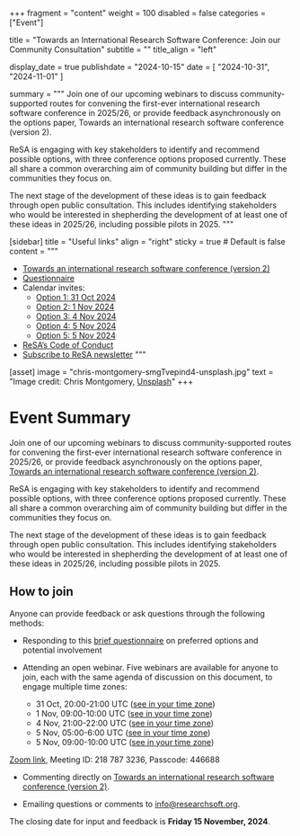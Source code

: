+++
fragment = "content"
weight = 100
disabled = false
categories = ["Event"]

title = "Towards an International Research Software Conference: Join our Community Consultation"
subtitle = ""
title_align = "left"

display_date = true
publishdate = "2024-10-15"
date = [
  "2024-10-31",
  "2024-11-01"
]

summary = """
Join one of our upcoming webinars to discuss community-supported routes for convening the first-ever international research software conference in 2025/26, or provide feedback asynchronously on the options paper, Towards an international research software conference (version 2). 

ReSA is engaging with key stakeholders to identify and recommend possible options, with three conference options proposed currently. These all share a common overarching aim of community building but differ in the communities they focus on. 

The next stage of the development of these ideas is to gain feedback through open public consultation. This includes identifying stakeholders who would be interested in shepherding the development of at least one of these ideas in 2025/26, including possible pilots in 2025.
"""


[sidebar]
  title = "Useful links"
  align = "right"
  sticky = true # Default is false
  content = """
  * [Towards an international research software conference (version 2)](https://docs.google.com/document/d/1hHtEn8IVpLSWhxIDJ0_JSUNPDjmXpTd0m5IFh2jBD7s/edit?tab=t.0)
  * [Questionnaire](https://forms.gle/uruKDPhDRJqfbFzA9)
  * Calendar invites:
    * [Option 1: 31 Oct 2024](https://drive.google.com/file/d/1r4O6u8QPtnFZEMRolUMxWLe-eAtBOEen/view?usp=drive_link)
    * [Option 2: 1 Nov 2024](https://drive.google.com/file/d/1nh-rAKN1hJU-UJ7yZNtzSNz7hW4fS1cQ/view?usp=drive_link)
    * [Option 3: 4 Nov 2024](https://drive.google.com/file/d/1_ZDPp_nFBNUcVg6_d3jLfFy-bGJQECAu/view?usp=drive_link)
    * [Option 4: 5 Nov 2024](https://drive.google.com/file/d/1MluuHJdOjCxvF2JCRgCbV5GIj2hj1OsO/view?usp=drive_link)
    * [Option 5: 5 Nov 2024](https://drive.google.com/file/d/11WDjEWESC9d5KWWIeEyoIJ1u7GL7w-ic/view?usp=drive_link)
  * [ReSA’s Code of Conduct](../../code-of-conduct/)
  * [Subscribe to ReSA newsletter](https://www.researchsoft.org/news/)
  """

[asset]
  image = "chris-montgomery-smgTvepind4-unsplash.jpg"
  text = "Image credit: Chris Montgomery, [Unsplash](https://unsplash.com/photos/macbook-pro-displaying-group-of-people-smgTvepind4)"
+++
# Event Summary

Join one of our upcoming webinars to discuss community-supported routes for convening the first-ever international research software conference in 2025/26, or provide feedback asynchronously on the options paper, [Towards an international research software conference (version 2)](https://docs.google.com/document/d/1hHtEn8IVpLSWhxIDJ0_JSUNPDjmXpTd0m5IFh2jBD7s/edit?tab=t.0). 

ReSA is engaging with key stakeholders to identify and recommend possible options, with three conference options proposed currently. These all share a common overarching aim of community building but differ in the communities they focus on. 

The next stage of the development of these ideas is to gain feedback through open public consultation. This includes identifying stakeholders who would be interested in shepherding the development of at least one of these ideas in 2025/26, including possible pilots in 2025.

## How to join

Anyone can provide feedback or ask questions through the following methods:

* Responding to this [brief questionnaire](https://forms.gle/uruKDPhDRJqfbFzA9) on preferred options and potential involvement

* Attending an open webinar. Five webinars are available for anyone to join, each with the same agenda of discussion on this document, to engage multiple time zones:

    * 31 Oct, 20:00-21:00 UTC ([see in your time zone](https://www.timeanddate.com/worldclock/fixedtime.html?msg=Towards+an+International+Research+Software+Conference&iso=20241031T20&p1=1440&ah=1))
    * 1 Nov, 09:00-10:00 UTC ([see in your time zone](https://www.timeanddate.com/worldclock/fixedtime.html?msg=Towards+an+International+Research+Software+Conference+%28Option+2%29&iso=20241101T09&p1=1440&ah=1))
    * 4 Nov, 21:00-22:00 UTC ([see in your time zone](https://www.timeanddate.com/worldclock/fixedtime.html?msg=Towards+an+International+Research+Software+Conference+%28Option+3%29&iso=20241104T21&p1=%3A&ah=1))
    * 5 Nov, 05:00-6:00 UTC ([see in your time zone](https://www.timeanddate.com/worldclock/fixedtime.html?msg=Towards+an+International+Research+Software+Conference+%28Option+4%29&iso=20241105T05&p1=%3A&ah=1))
    * 5 Nov, 09:00-10:00 UTC ([see in your time zone](https://www.timeanddate.com/worldclock/fixedtime.html?msg=Towards+an+International+Research+Software+Conference+%28Option+5%29&iso=20241105T09&p1=1440&ah=1))

 [Zoom link](https://us02web.zoom.us/j/2187873236?pwd=cXpmZXQzalhMcGlUN0J1bWUzdVM3QT09&omn=85908429638), Meeting ID: 218 787 3236, Passcode: 446688

* Commenting directly on [Towards an international research software conference (version 2)](https://docs.google.com/document/d/1hHtEn8IVpLSWhxIDJ0_JSUNPDjmXpTd0m5IFh2jBD7s/edit?tab=t.0).

* Emailing questions or comments to info@researchsoft.org. 

The closing date for input and feedback is **Friday 15 November, 2024**.
